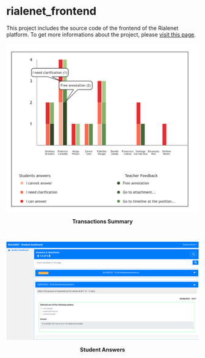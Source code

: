 # rialenet_frontend
This project includes the source code of the frontend of the Rialenet platform. To get more informations about the project, please [visit this page](https://www.crs4.it/projectdetails/RIALENET/).  
<br> 
![Transactions Summary](assets/graph.png)
<p style="text-align: center;"><b>Transactions Summary</b></p><br>
 
![Student Answers](assets/studentAnswers.png)
<p style="text-align: center;"><b>Student Answers</b></p>

